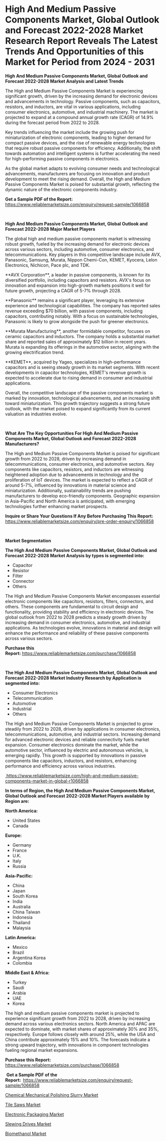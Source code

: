 <p><h1>High And Medium Passive Components Market, Global Outlook and Forecast 2022-2028 Market Research Report Reveals The Latest Trends And Opportunities of this Market for Period from 2024 - 2031</h1></p><p><strong>High And Medium Passive Components Market, Global Outlook and Forecast 2022-2028 Market Analysis and Latest Trends</strong></p>
<p><p>The High and Medium Passive Components Market is experiencing significant growth, driven by the increasing demand for electronic devices and advancements in technology. Passive components, such as capacitors, resistors, and inductors, are vital in various applications, including consumer electronics, automotive, and industrial machinery. The market is projected to expand at a compound annual growth rate (CAGR) of 14.9% during the forecast period from 2022 to 2028.</p><p>Key trends influencing the market include the growing push for miniaturization of electronic components, leading to higher demand for compact passive devices, and the rise of renewable energy technologies that require robust passive components for efficiency. Additionally, the shift towards automation and intelligent systems is further accelerating the need for high-performing passive components in electronics. </p><p>As the global market adapts to evolving consumer needs and technological advancements, manufacturers are focusing on innovation and product development to meet the rising demand. Overall, the High and Medium Passive Components Market is poised for substantial growth, reflecting the dynamic nature of the electronic components industry.</p></p>
<p><strong>Get a Sample PDF of the Report:&nbsp;</strong> <a href="https://www.reliablemarketsize.com/enquiry/request-sample/1066858">https://www.reliablemarketsize.com/enquiry/request-sample/1066858</a></p>
<p>&nbsp;</p>
<p><strong>High And Medium Passive Components Market, Global Outlook and Forecast 2022-2028 Major Market Players</strong></p>
<p><p>The global high and medium passive components market is witnessing robust growth, fueled by the increasing demand for electronic devices across various sectors, including automotive, consumer electronics, and telecommunications. Key players in this competitive landscape include AVX, Panasonic, Samsung, Murata, Nippon Chemi-Con, KEMET, Kyocera, Lelon Electronics, Nichicon, Pace plc, and TDK.</p><p>**AVX Corporation**, a leader in passive components, is known for its diversified portfolio, including capacitors and resistors. AVX's focus on innovation and expansion into high-growth markets positions it well for future growth, projecting a CAGR of 5-7% through 2028. </p><p>**Panasonic** remains a significant player, leveraging its extensive experience and technological capabilities. The company has reported sales revenue exceeding $70 billion, with passive components, including capacitors, contributing notably. With a focus on sustainable technologies, Panasonic is likely to grow alongside the push for greener electronics.</p><p>**Murata Manufacturing**, another formidable competitor, focuses on ceramic capacitors and inductors. The company holds a substantial market share and reported sales of approximately $12 billion in recent years. Murata is expanding its offerings in the automotive sector, aligning with the growing electrification trend.</p><p>**KEMET**, acquired by Yageo, specializes in high-performance capacitors and is seeing steady growth in its market segments. With recent developments in capacitor technologies, KEMET's revenue growth is expected to accelerate due to rising demand in consumer and industrial applications.</p><p>Overall, the competitive landscape of the passive components market is marked by innovation, technological advancements, and an increasing shift toward miniaturization. This growth trajectory suggests a strong future outlook, with the market poised to expand significantly from its current valuation as industries evolve.</p></p>
<p>&nbsp;</p>
<p><strong>What Are The Key Opportunities For High And Medium Passive Components Market, Global Outlook and Forecast 2022-2028 Manufacturers?</strong></p>
<p><p>The High and Medium Passive Components Market is poised for significant growth from 2022 to 2028, driven by increasing demand in telecommunications, consumer electronics, and automotive sectors. Key components like capacitors, resistors, and inductors are witnessing heightened adoption due to advancements in technology and the proliferation of IoT devices. The market is expected to reflect a CAGR of around 5-7%, influenced by innovations in material science and miniaturization. Additionally, sustainability trends are pushing manufacturers to develop eco-friendly components. Geographic expansion in Asia-Pacific and North America is anticipated, with emerging technologies further enhancing market prospects.</p></p>
<p><strong>Inquire or Share Your Questions If Any Before Purchasing This Report:</strong> <a href="https://www.reliablemarketsize.com/enquiry/pre-order-enquiry/1066858">https://www.reliablemarketsize.com/enquiry/pre-order-enquiry/1066858</a></p>
<p>&nbsp;</p>
<p><strong>Market Segmentation</strong></p>
<p><strong>The High And Medium Passive Components Market, Global Outlook and Forecast 2022-2028 Market Analysis by types is segmented into:</strong></p>
<p><ul><li>Capacitor</li><li>Resistor</li><li>Filter</li><li>Connector</li><li>Others</li></ul></p>
<p><p>The High and Medium Passive Components Market encompasses essential electronic components like capacitors, resistors, filters, connectors, and others. These components are fundamental to circuit design and functionality, providing stability and efficiency in electronic devices. The global outlook from 2022 to 2028 predicts a steady growth driven by increasing demand in consumer electronics, automotive, and industrial applications. As technologies evolve, innovations in material and design will enhance the performance and reliability of these passive components across various sectors.</p></p>
<p><strong>Purchase this Report:&nbsp;</strong><a href="https://www.reliablemarketsize.com/purchase/1066858">https://www.reliablemarketsize.com/purchase/1066858</a></p>
<p>&nbsp;</p>
<p><strong>The High And Medium Passive Components Market, Global Outlook and Forecast 2022-2028 Market Industry Research by Application is segmented into:</strong></p>
<p><ul><li>Consumer Electronics</li><li>Telecommunication</li><li>Automotive</li><li>Industrial</li><li>Others</li></ul></p>
<p><p>The High and Medium Passive Components Market is projected to grow steadily from 2022 to 2028, driven by applications in consumer electronics, telecommunications, automotive, and industrial sectors. Increasing demand for advanced electronic devices and reliable connectivity fuels market expansion. Consumer electronics dominate the market, while the automotive sector, influenced by electric and autonomous vehicles, is emerging rapidly. This growth is supported by innovations in passive components like capacitors, inductors, and resistors, enhancing performance and efficiency across various industries.</p></p>
<p><a href="https://www.reliablemarketsize.com/high-and-medium-passive-components-market-in-global-r1066858">&nbsp;https://www.reliablemarketsize.com/high-and-medium-passive-components-market-in-global-r1066858</a></p>
<p><strong>In terms of Region, the High And Medium Passive Components Market, Global Outlook and Forecast 2022-2028 Market Players available by Region are:</strong></p>
<p>
    <p> <strong> North America: </strong>
        <ul>
            <li>United States</li>
            <li>Canada</li>
        </ul>
        </p> 
    <p> <strong> Europe: </strong>
        <ul>
            <li>Germany</li>
            <li>France</li>
            <li>U.K.</li>
            <li>Italy</li>
            <li>Russia</li>
        </ul>
        </p> 
    <p> <strong> Asia-Pacific: </strong>
        <ul>
            <li>China</li>
            <li>Japan</li>
            <li>South Korea</li>
            <li>India</li>
            <li>Australia</li>
            <li>China Taiwan</li>
            <li>Indonesia</li>
            <li>Thailand</li>
            <li>Malaysia</li>
        </ul>
        </p> 
    <p> <strong> Latin America: </strong>
        <ul>
            <li>Mexico</li>
            <li>Brazil</li>
            <li>Argentina Korea</li>
            <li>Colombia</li>
        </ul>
        </p> 
    <p> <strong> Middle East & Africa: </strong>
        <ul>
            <li>Turkey</li>
            <li>Saudi</li>
            <li>Arabia</li>
            <li>UAE</li>
            <li>Korea</li>
        </ul>
    </p>
    </p>
<p><p>The high and medium passive components market is projected to experience significant growth from 2022 to 2028, driven by increasing demand across various electronics sectors. North America and APAC are expected to dominate, with market shares of approximately 30% and 35%, respectively. Europe follows closely with around 25%, while the USA and China contribute approximately 15% and 10%. The forecasts indicate a strong upward trajectory, with innovations in component technologies fueling regional market expansions.</p></p>
<p><strong>Purchase this Report: </strong><a href="https://www.reliablemarketsize.com/purchase/1066858">https://www.reliablemarketsize.com/purchase/1066858</a></p>
<p>&nbsp;<strong>Get a Sample PDF of the Report:&nbsp;&nbsp;</strong><a href="https://www.reliablemarketsize.com/enquiry/request-sample/1066858">https://www.reliablemarketsize.com/enquiry/request-sample/1066858</a></p>
<p><strong></strong></p>
<p><p><a href="https://issuu.com/reportprime-2/docs/chemical-mechanical-polishing-slurr_06b73931932c46">Chemical Mechanical Polishing Slurry Market</a></p><p><a href="https://www.linkedin.com/pulse/tile-saws-market-overview-global-trends-future-prospects-from-tjgpf?trackingId=OZ1CvWCfSiyICIgnmQboWw%3D%3D">Tile Saws Market</a></p><p><a href="https://medium.com/@codystark63/the-electronic-packaging-market-prioritizes-cost-control-and-efficiency-enhancement-d72f82eee708">Electronic Packaging Market</a></p><p><a href="https://www.linkedin.com/pulse/analyzing-slewing-drives-market-dynamics-growth-drivers-x3q1f?trackingId=4HLjUa7XRtq2toqPiQLEJw%3D%3D">Slewing Drives Market</a></p><p><a href="https://issuu.com/reportprime-2/docs/biomethanol-market-size-2030.pptx_f18f117f0cccab">Biomethanol Market</a></p></p>